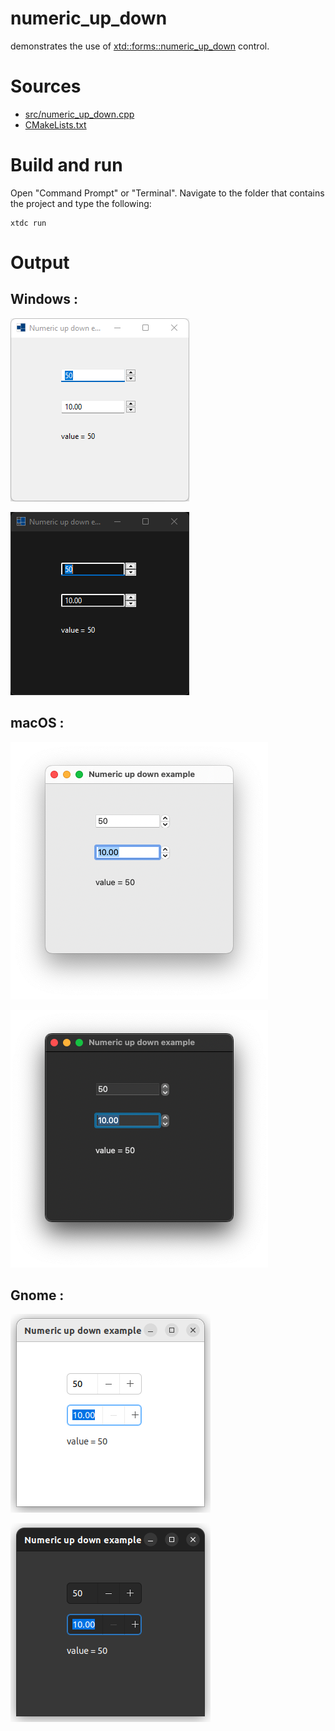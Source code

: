 # numeric_up_down

demonstrates the use of [xtd::forms::numeric_up_down](../../../../src/xtd.forms/include/xtd/forms/numeric_up_down.h) control.

# Sources

* [src/numeric_up_down.cpp](src/numeric_up_down.cpp)
* [CMakeLists.txt](CMakeLists.txt)

# Build and run

Open "Command Prompt" or "Terminal". Navigate to the folder that contains the project and type the following:

```shell
xtdc run
```

# Output

## Windows :

![Screenshot](../../../../docs/pictures/examples/numeric_up_down_w.png)

![Screenshot](../../../../docs/pictures/examples/numeric_up_down_wd.png)

## macOS :

![Screenshot](../../../../docs/pictures/examples/numeric_up_down_m.png)

![Screenshot](../../../../docs/pictures/examples/numeric_up_down_md.png)

## Gnome :

![Screenshot](../../../../docs/pictures/examples/numeric_up_down_g.png)

![Screenshot](../../../../docs/pictures/examples/numeric_up_down_gd.png)
